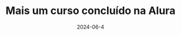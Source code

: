 ---
date: 2024-06-4
image: https://i.imgur.com/CTGZNpG.jpeg
title: "Mais um curso concluído na Alura"
url: https://github.com/GuilhermeSegattoo/back-end_IESB
excerpt: "NODE.JS: CRIANDO UMA API REST COM EXPRESS E MONGODB"
tags:
  - Alura
  - Node
  - express
  - MongoDB
  - Mongoose
  - 🚀
---